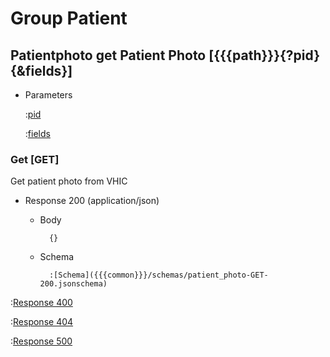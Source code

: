 # Group Patient

## Patientphoto get Patient Photo [{{{path}}}{?pid}{&fields}]

+ Parameters

    :[pid]({{{common}}}/parameters/pid.md)

    :[fields]({{{common}}}/parameters/fields.md)


### Get [GET]

Get patient photo from VHIC

+ Response 200 (application/json)

    + Body

            {}

    + Schema

            :[Schema]({{{common}}}/schemas/patient_photo-GET-200.jsonschema)

:[Response 400]({{{common}}}/responses/400.md)

:[Response 404]({{{common}}}/responses/404.md)

:[Response 500]({{{common}}}/responses/500.md)

